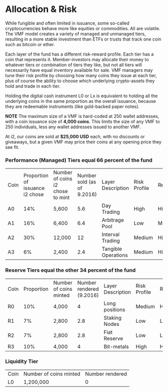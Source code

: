 # Allocation & Risk

While fungible and often limited in issuance, some so-called cryptocurrencies behave more like equities or commodities. All are volatile. The VMF model creates a variety of managed and unmanaged tiers, resulting in a more stable investment than ETFs or trusts that track one coin such as bitcoin or ether. 

Each layer of the fund has a different risk-reward profile. Each tier has a coin that represents it. Member-investors may allocate their money to whatever tiers or combination of tiers they like, but not all tiers will necessarily have equal inventory available for sale. VMF managers may tune their risk profile by choosing how many coins they issue at each tier, plus of course the ability to choose which underlying crypto-assets they hold and trade in each tier. 

Holding the digital cash instrument L0 or Lx is equivalent to holding all the underlying coins in the same proportion as the overall issuance, because they are redeemable instruments (like gold-backed paper notes). 

**NOTE** The maximum size of a VMF is hard-coded at 250 wallet addresses, with a coin issuance size of **4,000 coins**. This limits the size of any VMF to 250 individuals, less any wallet addresses issued to another VMF. 

At i2, our coins are sold at **$25,000 USD** each, with no discounts or giveaways, but a given VMF may price their coins at any opening price they see fit. 

### Performance (Managed) Tiers equal 66 percent of the fund

<table>
  <tr>
    <td>Coin</td>
    <td>Proportion of issuance i2 chose</td>
    <td>Number of coins i2 chose to mint</td>
    <td>Number sold (as of 9.2016)</td>
    <td>Layer Description</td>
    <td>Risk Profile</td>
    <td>Returns</td>
  </tr>
  <tr>
    <td>A0</td>
    <td>14%</td>
    <td>5,600</td>
    <td>5.6</td>
    <td>Day Trading</td>
    <td>High</td>
    <td>High</td>
  </tr>
  <tr>
    <td>A1</td>
    <td>16%</td>
    <td>6,400</td>
    <td>6.4</td>
    <td>Arbitrage Pool</td>
    <td>Low</td>
    <td>Medium</td>
  </tr>
  <tr>
    <td>A2</td>
    <td>30%</td>
    <td>12,000</td>
    <td>12</td>
    <td>Interval Trading</td>
    <td>Medium</td>
    <td>High</td>
  </tr>
  <tr>
    <td>A3</td>
    <td>6%</td>
    <td>2,400</td>
    <td>2.4</td>
    <td>Tangible Operations</td>
    <td>Medium</td>
    <td>High</td>
  </tr>
</table>


### Reserve Tiers equal the other 34 percent of the fund

<table>
  <tr>
    <td>Coin</td>
    <td>Proportion</td>
    <td>Number of coins minted</td>
    <td>Number rendered (9.2016)</td>
    <td>Layer Description</td>
    <td>Risk Profile</td>
    <td>Returns</td>
  </tr>
  <tr>
    <td>R0</td>
    <td>10%</td>
    <td>4,000</td>
    <td>4</td>
    <td>Long positions</td>
    <td>Medium</td>
    <td>High</td>
  </tr>
  <tr>
    <td>R1</td>
    <td>7%</td>
    <td>2,800</td>
    <td>2.8</td>
    <td>Staking Nodes</td>
    <td>Low</td>
    <td>Low</td>
  </tr>
  <tr>
    <td>R2</td>
    <td>7%</td>
    <td>2,800</td>
    <td>2.8</td>
    <td>Fiat Reserve</td>
    <td>Low</td>
    <td>Low</td>
  </tr>
  <tr>
    <td>R3</td>
    <td>10%</td>
    <td>4,000</td>
    <td>4</td>
    <td>Bit-metals</td>
    <td>High</td>
    <td>High</td>
  </tr>
</table>


### Liquidity Tier 

<table>
  <tr>
    <td>Coin</td>
    <td>Number of coins minted</td>
    <td>Number rendered</td>
  </tr>
  <tr>
    <td>L0</td>
    <td>1,200,000</td>
    <td>0</td>
  </tr>
</table>
